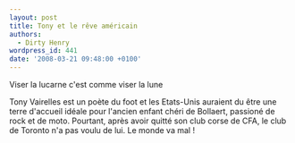 ```yaml
---
layout: post
title: Tony et le rêve américain
authors:
  - Dirty Henry
wordpress_id: 441
date: '2008-03-21 09:48:00 +0100'
---
```

<quote>Viser la lucarne c'est comme viser la lune</quote>

Tony Vairelles est un poète du foot et les Etats-Unis auraient du être une terre d'accueil idéale pour l'ancien enfant chéri de Bollaert, passioné de rock et de moto. Pourtant, après avoir quitté son club corse de CFA, le club de Toronto n'a pas voulu de lui. Le monde va mal !
